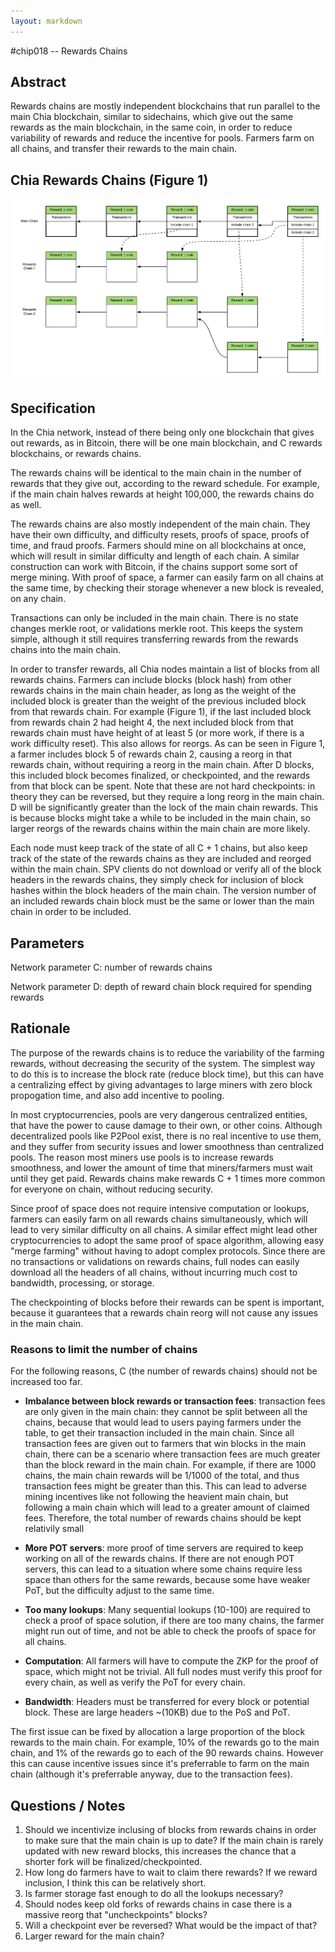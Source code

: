 ```yaml
---
layout: markdown
---
```


#chip018 -- Rewards Chains

## Abstract

Rewards chains are mostly independent blockchains that run parallel to the main Chia blockchain, similar to sidechains, which give out the same rewards as the main blockchain, in the same coin, in order to reduce variability of rewards and reduce the incentive for pools.
Farmers farm on all chains, and transfer their rewards to the main chain.

## Chia Rewards Chains (Figure 1)
![Chia Rewards Chains](/assets/chip0018/rewards_chains.png "Chia Rewards Chains")

## Specification

In the Chia network, instead of there being only one blockchain that gives out rewards,
as in Bitcoin, there will be one main blockchain, and C rewards blockchains, or rewards chains.

The rewards chains will be identical to the main chain in the number of rewards that they give out, according to the reward schedule.
For example, if the main chain halves rewards at height 100,000, the rewards chains do as well.

The rewards chains are also mostly independent of the main chain.
They have their own difficulty, and difficulty resets, proofs of space, proofs of time, and fraud proofs.
Farmers should mine on all blockchains at once, which will result in similar difficulty and length of each chain. A similar construction can work with Bitcoin, if the chains support some sort of merge mining. With proof of space, a farmer can easily farm on all chains at the same time, by checking their storage whenever a new block is revealed, on any chain.

Transactions can only be included in the main chain. There is no state changes merkle root, or validations merkle root.
This keeps the system simple, although it still requires transferring rewards from the rewards chains into the main chain.


In order to transfer rewards, all Chia nodes maintain a list of blocks from all rewards chains.
Farmers can include blocks (block hash) from other rewards chains in the main chain header, as long as the weight of the included block is greater than the weight of the previous included block from that rewards chain.
For example (Figure 1), if the last included block from rewards chain 2 had height 4, the next included block from that rewards chain must have height of at least 5 (or more work, if there is a work difficulty reset).
This also allows for reorgs. As can be seen in Figure 1, a farmer includes block 5 of rewards chain 2, causing a reorg in that rewards chain, without requiring a reorg in the main chain.
After D blocks, this included block becomes finalized, or checkpointed, and the rewards from that block can be spent.
Note that these are not hard checkpoints: in theory they can be reversed, but they require a long reorg in the main chain.
D will be significantly greater than the lock of the main chain rewards. This is because blocks might take a while to be included in the main chain, so larger reorgs of the rewards chains within the main chain are more likely.


Each node must keep track of the state of all C + 1 chains, but also keep track of the state of the rewards chains as they are included and reorged within the main chain.
SPV clients do not download or verify all of the block headers in the rewards chains, they simply check for inclusion of block hashes within the block headers of the main chain.
The version number of an included rewards chain block must be the same or lower than the main chain in order to be included.

## Parameters
Network parameter C: number of rewards chains

Network parameter D: depth of reward chain block required for spending rewards


## Rationale

The purpose of the rewards chains is to reduce the variability of the farming rewards, without decreasing the security of the system.
The simplest way to do this is to increase the block rate (reduce block time), but this can have a centralizing effect by giving advantages to large miners with zero block propogation time, and also add incentive to pooling.


In most cryptocurrencies, pools are very dangerous centralized entities, that have the power to cause damage to their own, or other coins. Although decentralized pools like P2Pool exist, there is no real incentive to use them, and they suffer from security issues and lower smoothness than centralized pools.
The reason most miners use pools is to increase rewards smoothness, and lower the amount of time that miners/farmers must wait until they get paid. Rewards chains make rewards C + 1 times more common for everyone on chain, without reducing security.


Since proof of space does not require intensive computation or lookups, farmers can easily farm on all rewards chains simultaneously, which will lead to very similar difficulty on all chains.
A similar effect might lead other cryptocurrencies to adopt the same proof of space algorithm, allowing easy "merge farming" without having to adopt complex protocols.
Since there are no transactions or validations on rewards chains, full nodes can easily download all the headers of all chains, without incurring much cost to bandwidth, processing, or storage.

The checkpointing of blocks before their rewards can be spent is important, because it guarantees that a rewards chain reorg will not cause any issues in the main chain.

### Reasons to limit the number of chains
For the following reasons, C (the number of rewards chains) should not be increased too far.
* **Imbalance between block rewards or transaction fees**:
transaction fees are only given in the main chain: they cannot be split between all the chains, because that would lead to users paying farmers under the table, to get their transaction included in the main chain.
Since all transaction fees are given out to farmers that win blocks in the main chain, there can be a scenario where transaction fees are much greater than the block reward in the main chain.
For example, if there are 1000 chains, the main chain rewards will be 1/1000 of the total, and thus transaction fees might be greater than this. This can lead to adverse mining incentives like not following the heavient main chain, but following a main chain which will lead to a greater amount of claimed fees.
Therefore, the total number of rewards chains should be kept relativily small


* **More POT servers**: more proof of time servers are required to keep working on all of the rewards chains.
If there are not enough POT servers, this can lead to a situation where some chains require less space than others for the same rewards, because some have weaker PoT, but the difficulty adjust to the same time.

* **Too many lookups**: Many sequential lookups (10-100) are required to check a proof of space solution, if there are too many chains, the farmer might run out of time, and not be able to check the proofs of space for all chains.

* **Computation**: All farmers will have to compute the ZKP for the proof of space, which might not be trivial.
All full nodes must verify this proof for every chain, as well as verify the PoT for every chain.

* **Bandwidth**: Headers must be transferred for every block or potential block. These are large headers ~(10KB) due to the PoS and PoT.

The first issue can be fixed by allocation a large proportion of the block rewards to the main chain.
For example, 10% of the rewards go to the main chain, and 1% of the rewards go to each of the 90 rewards chains.
However this can cause incentive issues since it's preferrable to farm on the main chain (although it's preferrable anyway, due to the transaction fees).

## Questions / Notes
1. Should we incentivize inclusing of blocks from rewards chains in order to make sure that the main chain is up to date? If the main chain is rarely updated with new reward blocks, this increases the chance that a shorter fork will be finalized/checkpointed.
2. How long do farmers have to wait to claim there rewards? If we reward inclusion, I think this can be relatively short.
3. Is farmer storage fast enough to do all the lookups necessary?
4. Should nodes keep old forks of rewards chains in case there is a massive reorg that "uncheckpoints" blocks?
5. Will a checkpoint ever be reversed? What would be the impact of that?
6. Larger reward for the main chain?
